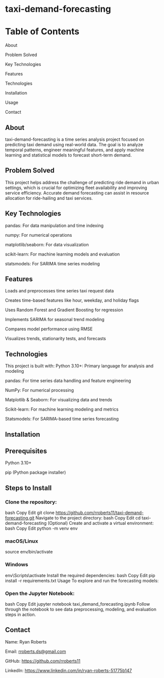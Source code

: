 # taxi-demand-forecasting

# Table of Contents
About

Problem Solved

Key Technologies

Features

Technologies

Installation

Usage

Contact

## About
taxi-demand-forecasting is a time series analysis project focused on predicting taxi demand using real-world data. The goal is to analyze temporal patterns, engineer meaningful features, and apply machine learning and statistical models to forecast short-term demand.

## Problem Solved
This project helps address the challenge of predicting ride demand in urban settings, which is crucial for optimizing fleet availability and improving service efficiency. Accurate demand forecasting can assist in resource allocation for ride-hailing and taxi services.

## Key Technologies
pandas: For data manipulation and time indexing

numpy: For numerical operations

matplotlib/seaborn: For data visualization

scikit-learn: For machine learning models and evaluation

statsmodels: For SARIMA time series modeling

## Features
Loads and preprocesses time series taxi request data

Creates time-based features like hour, weekday, and holiday flags

Uses Random Forest and Gradient Boosting for regression

Implements SARIMA for seasonal trend modeling

Compares model performance using RMSE

Visualizes trends, stationarity tests, and forecasts

## Technologies
This project is built with:
Python 3.10+: Primary language for analysis and modeling

pandas: For time series data handling and feature engineering

NumPy: For numerical processing

Matplotlib & Seaborn: For visualizing data and trends

Scikit-learn: For machine learning modeling and metrics

Statsmodels: For SARIMA-based time series forecasting

## Installation
## Prerequisites
Python 3.10+

pip (Python package installer)

## Steps to Install
### Clone the repository:
bash
Copy
Edit
git clone https://github.com/rroberts11/taxi-demand-forecasting.git
Navigate to the project directory:
bash
Copy
Edit
cd taxi-demand-forecasting
(Optional) Create and activate a virtual environment:
bash
Copy
Edit
python -m venv env
### macOS/Linux
source env/bin/activate  
### Windows
env\Scripts\activate
Install the required dependencies:
bash
Copy
Edit
pip install -r requirements.txt
Usage
To explore and run the forecasting models:

### Open the Jupyter Notebook:

bash
Copy
Edit
jupyter notebook taxi_demand_forecasting.ipynb
Follow through the notebook to see data preprocessing, modeling, and evaluation steps in action.

## Contact
Name: Ryan Roberts

Email: rroberts.ds@gmail.com

GitHub: https://github.com/rroberts11

LinkedIn: https://www.linkedin.com/in/ryan-roberts-51775b147

